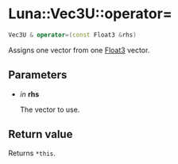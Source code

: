 # Luna::Vec3U::operator=

```c++
Vec3U & operator=(const Float3 &rhs)
```

Assigns one vector from one [Float3](struct_luna_1_1_float3.md) vector. 



## Parameters
* *in* **rhs**

    The vector to use. 

## Return value
Returns `*this`. 

